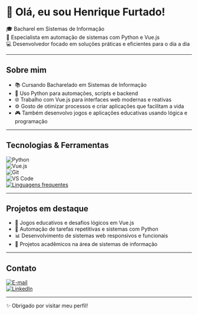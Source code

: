 # 👋 Olá, eu sou Henrique Furtado!

🎓 Bacharel em Sistemas de Informação  
🤖 Especialista em automação de sistemas com Python e Vue.js  
💻 Desenvolvedor focado em soluções práticas e eficientes para o dia a dia  

---

## Sobre mim

- 📚 Cursando Bacharelado em Sistemas de Informação  
- 🐍 Uso Python para automações, scripts e backend  
- 🌐 Trabalho com Vue.js para interfaces web modernas e reativas  
- ⚙️ Gosto de otimizar processos e criar aplicações que facilitam a vida  
- 🎮 Também desenvolvo jogos e aplicações educativas usando lógica e programação  

---

## Tecnologias & Ferramentas

![Python](https://img.shields.io/badge/Python-3776AB?style=for-the-badge&logo=python&logoColor=white)  
![Vue.js](https://img.shields.io/badge/Vue.js-35495E?style=for-the-badge&logo=vue.js&logoColor=4FC08D)  
![Git](https://img.shields.io/badge/Git-F05032?style=for-the-badge&logo=git&logoColor=white)  
![VS Code](https://img.shields.io/badge/VS_Code-0078D7?style=for-the-badge&logo=visual-studio-code&logoColor=white)  
[![Linguagens frequentes](https://github-readme-stats.vercel.app/api/top-langs/?username=henrique-furtado47&theme=nightowl&show_icon=true)](https://github.com/anuraghazra/github-readme-stats)

---

## Projetos em destaque

- 🧩 Jogos educativos e desafios lógicos em Vue.js  
- 🤖 Automação de tarefas repetitivas e sistemas com Python  
- 📊 Desenvolvimento de sistemas web responsivos e funcionais  
- 🏥 Projetos acadêmicos na área de sistemas de informação  

---
## Contato

[![E-mail](https://img.shields.io/badge/Email-seuemail%40exemplo.com-c14438?style=for-the-badge&logo=gmail&logoColor=white)](mailto:henrique.furtadoifc@gmail.com)  
[![LinkedIn](https://img.shields.io/badge/LinkedIn-Henrique%20Furtado-0A66C2?style=for-the-badge&logo=linkedin&logoColor=white)](https://www.linkedin.com/in/henrique-furtado-7b8b492b9/)  

---

✨ Obrigado por visitar meu perfil!

